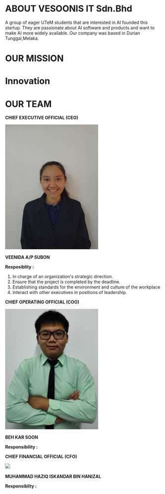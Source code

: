 # ABOUT VESOONIS IT Sdn.Bhd
A group of eager UTeM students that are interested in AI founded this startup. They are passionate about AI software and products and want to make AI more widely available. Our company was based in Durian Tunggal,Melaka.

# OUR MISSION


# Innovation


# OUR TEAM
**CHIEF EXECUTIVE OFFICIAL (CEO)**

<img src="/assets/nieda.jpg" width="300" height="auto" />

**VEENIDA A/P SUBON**

**Resposiblity :**
1. In charge of an organization's strategic direction.
2. Ensure that the project is completed by the deadline.
3. Establishing standards for the environment and culture of the workplace
4. Interact with other executives in positions of leadership.



**CHIEF OPERATING OFFICIAL (COO)**

<img src="/assets/kar soon.jpeg" width="300" height="auto" />

**BEH KAR SOON**

**Responsibility :**




**CHIEF FINANCIAL OFFICIAL (CFO)**

<img src="/assets/haziq.jpg" width="300" height="auto" />

**MUHAMMAD HAZIQ ISKANDAR BIN HANIZAL**

**Responsiblity :**


